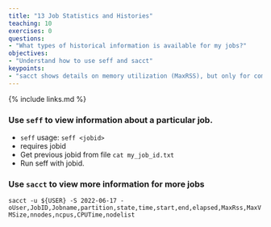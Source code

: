 ```yaml
---
title: "13 Job Statistics and Histories"
teaching: 10
exercises: 0
questions:
- "What types of historical information is available for my jobs?"
objectives:
- "Understand how to use seff and sacct"
keypoints:
- "sacct shows details on memory utilization (MaxRSS), but only for completed jobs."
---
```


{% include links.md %}

### Use ```seff``` to view information about a particular job.
 
 - ```seff``` usage: ```seff <jobid>```
 - requires jobid
 - Get previous jobid from file 
 ```cat my_job_id.txt```
 - Run seff with jobid.

### Use ```sacct``` to view more information for more jobs
```sacct -u ${USER} -S 2022-06-17 -oUser,JobID,Jobname,partition,state,time,start,end,elapsed,MaxRss,MaxVMSize,nnodes,ncpus,CPUTime,nodelist```

